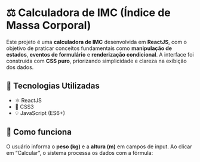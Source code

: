 # ⚖️ Calculadora de IMC (Índice de Massa Corporal)

Este projeto é uma **calculadora de IMC** desenvolvida em **ReactJS**, com o objetivo de praticar conceitos fundamentais como **manipulação de estados**, **eventos de formulário** e **renderização condicional**. A interface foi construída com **CSS puro**, priorizando simplicidade e clareza na exibição dos dados.

## 🚀 Tecnologias Utilizadas

- ⚛️ ReactJS
- 🎨 CSS3
- 💡 JavaScript (ES6+)

## 📐 Como funciona

O usuário informa o **peso (kg)** e a **altura (m)** em campos de input. Ao clicar em “Calcular”, o sistema processa os dados com a fórmula:
